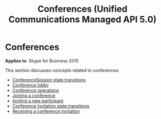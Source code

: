 ﻿---
title: Conferences (Unified Communications Managed API 5.0)
TOCTitle: Conferences
ms:assetid: 29e5a8ed-3e14-4ed4-9b0a-a311725ee121
ms:mtpsurl: https://msdn.microsoft.com/library/Dn466009(v=office.16)
ms:contentKeyID: 65239937
ms.date: 07/27/2015
mtps_version: v=office.16
---

# Conferences

**Applies to**: Skype for Business 2015

This section discusses concepts related to conferences:

- [ConferenceSession state transitions](conferencesession-state-transitions.md)
- [Conference lobby](conference-lobby.md)
- [Conference operations](conference-operations.md)
- [Joining a conference](joining-a-conference.md)
- [Inviting a new participant](inviting-a-new-participant.md)
- [Conference invitation state transitions](conference-invitation-state-transitions.md)
- [Receiving a conference invitation](receiving-a-conference-invitation.md)

